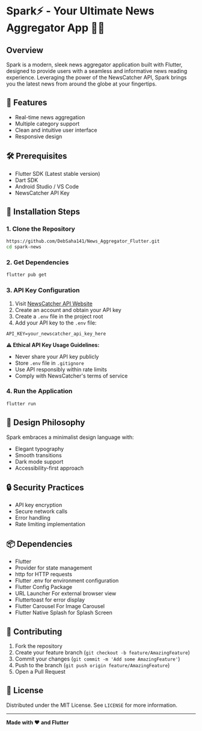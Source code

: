  # Spark⚡ - Your Ultimate News Aggregator App 📰💥


## Overview
Spark is a modern, sleek news aggregator application built with Flutter, designed to provide users with a seamless and informative news reading experience. Leveraging the power of the NewsCatcher API, Spark brings you the latest news from around the globe at your fingertips.


## 🌟 Features
- Real-time news aggregation
- Multiple category support
- Clean and intuitive user interface
- Responsive design


## 🛠 Prerequisites
- Flutter SDK (Latest stable version)
- Dart SDK
- Android Studio / VS Code
- NewsCatcher API Key


## 🔧 Installation Steps


### 1. Clone the Repository
```bash
https://github.com/DebSaha141/News_Aggregator_Flutter.git
cd spark-news
```


### 2. Get Dependencies
```bash
flutter pub get
```


### 3. API Key Configuration
1. Visit [NewsCatcher API Website](https://newscatcherapi.com/)
2. Create an account and obtain your API key
3. Create a `.env` file in the project root
4. Add your API key to the `.env` file:
```
API_KEY=your_newscatcher_api_key_here
```


**⚠️ Ethical API Key Usage Guidelines:**
- Never share your API key publicly
- Store `.env` file in `.gitignore`
- Use API responsibly within rate limits
- Comply with NewsCatcher's terms of service


### 4. Run the Application
```bash
flutter run
```


## 🎨 Design Philosophy
Spark embraces a minimalist design language with:
- Elegant typography
- Smooth transitions
- Dark mode support
- Accessibility-first approach


## 🔒 Security Practices
- API key encryption
- Secure network calls
- Error handling
- Rate limiting implementation


## 📦 Dependencies
- Flutter
- Provider for state management
- http for HTTP requests
- Flutter .env for environment configuration
- Flutter Config Package
- URL Launcher For external browser view
- Fluttertoast for error display
- Flutter Carousel For Image Carousel
- Flutter Native Splash for Splash Screen


## 🤝 Contributing
1. Fork the repository
2. Create your feature branch (`git checkout -b feature/AmazingFeature`)
3. Commit your changes (`git commit -m 'Add some AmazingFeature'`)
4. Push to the branch (`git push origin feature/AmazingFeature`)
5. Open a Pull Request


## 📄 License
Distributed under the MIT License. See `LICENSE` for more information.


---


**Made with ❤️ and Flutter**
